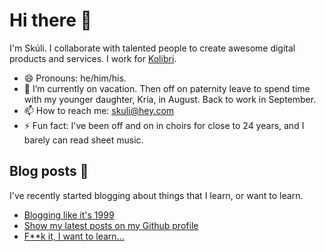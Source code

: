# Hi there 👋

I'm Skúli. I collaborate with talented people to create awesome digital products and services. I work for <a href="https://kolibri.is">Kolibri</a>.

- 😄 Pronouns: he/him/his.
- 🔭 I’m currently on vacation. Then off on paternity leave to spend time with my younger daughter, Kría, in August. Back to work in September.
- 📫 How to reach me: <a href="mailto:skuli@hey.com">skuli@hey.com</a>
- ⚡ Fun fact: I've been off and on in choirs for close to 24 years, and I barely can read sheet music.

## Blog posts 📒

I've recently started blogging about things that I learn, or want to learn.

<!-- BLOG-POST-LIST:START -->
- [Blogging like it's 1999](https://arnlaugsson.info/posts/2020/09/blogsystem/)
- [Show my latest posts on my Github profile](https://arnlaugsson.info/posts/2020/09/blogflow/)
- [F**k it, I want to learn...](https://arnlaugsson.info/posts/2020/09/originstory/)
<!-- BLOG-POST-LIST:END -->